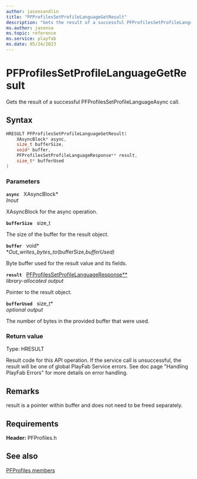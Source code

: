 ```yaml
---
author: jasonsandlin
title: "PFProfilesSetProfileLanguageGetResult"
description: "Gets the result of a successful PFProfilesSetProfileLanguageAsync call."
ms.author: jasonsa
ms.topic: reference
ms.service: playfab
ms.date: 05/24/2023
---
```


# PFProfilesSetProfileLanguageGetResult  

Gets the result of a successful PFProfilesSetProfileLanguageAsync call.  

## Syntax  
  
```cpp
HRESULT PFProfilesSetProfileLanguageGetResult(  
    XAsyncBlock* async,  
    size_t bufferSize,  
    void* buffer,  
    PFProfilesSetProfileLanguageResponse** result,  
    size_t* bufferUsed  
)  
```  
  
### Parameters  
  
**`async`** &nbsp; XAsyncBlock*  
*_Inout_*  
  
XAsyncBlock for the async operation.  
  
**`bufferSize`** &nbsp; size_t  
  
The size of the buffer for the result object.  
  
**`buffer`** &nbsp; void*  
*_Out_writes_bytes_to_(bufferSize,*bufferUsed)*  
  
Byte buffer used for the result value and its fields.  
  
**`result`** &nbsp; [PFProfilesSetProfileLanguageResponse**](../../pfprofilestypes/structs/pfprofilessetprofilelanguageresponse.md)  
*library-allocated output*  
  
Pointer to the result object.  
  
**`bufferUsed`** &nbsp; size_t*  
*optional output*  
  
The number of bytes in the provided buffer that were used.  
  
  
### Return value
Type: HRESULT
  
Result code for this API operation. If the service call is unsuccessful, the result will be one of global PlayFab Service errors. See doc page "Handling PlayFab Errors" for more details on error handling.
  
## Remarks  
  
result is a pointer within buffer and does not need to be freed separately.
  
## Requirements  
  
**Header:** PFProfiles.h
  
## See also  
[PFProfiles members](../pfprofiles_members.md)  

  
  

